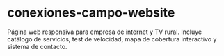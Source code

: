 # conexiones-campo-website
Página web responsiva para empresa de internet y TV rural. Incluye catálogo de servicios, test de velocidad, mapa de cobertura interactivo y sistema de contacto.
